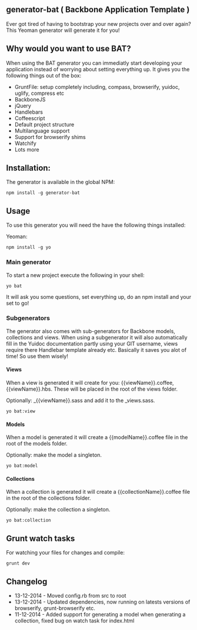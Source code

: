 ## generator-bat ( Backbone Application Template )
Ever got tired of having to bootstrap your new projects over and over again? This Yeoman generator will generate it for you!

## Why would you want to use BAT?
When using the BAT generator you can immediatly start developing your application instead of worrying about setting everything up.
It gives you the following things out of the box:

- GruntFile: setup completely including, compass, browserify, yuidoc, uglify, compress etc
- BackboneJS
- jQuery
- Handlebars
- Coffeescript
- Default project structure
- Multilanguage support
- Support for browserify shims
- Watchify
- Lots more

## Installation:
The generator is available in the global NPM:

```shell
npm install -g generator-bat
```

## Usage

To use this generator you will need the have the following things installed:

Yeoman:
```shell
npm install -g yo
```

### Main generator
To start a new project execute the following in your shell:

```shell
yo bat
```

It will ask you some questions, set everything up, do an npm install and your set to go!

### Subgenerators
The generator also comes with sub-generators for Backbone models, collections and views.
When using a subgenerator it will also automatically fill in the Yuidoc documentation partly
using your GIT username, views require there Handlebar template already etc. Basically it saves you
alot of time! So use them wisely!

#### Views
When a view is generated it will create for you: {{viewName}}.coffee, {{viewName}}.hbs. These will be placed in
the root of the views folder.

Optionally: _{{viewName}}.sass and add it to the _views.sass.

```shell
yo bat:view
```

#### Models
When a model is generated it will create a {{modelName}}.coffee file in the root of the models folder.

Optionally: make the model a singleton.

```shell
yo bat:model
```

#### Collections
When a collection is generated it will create a {{collectionName}}.coffee file in the root of the collections folder.

Optionally: make the collection a singleton.

```shell
yo bat:collection
```

## Grunt watch tasks
For watching your files for changes and compile:

```shell
grunt dev
```

## Changelog
- 13-12-2014 - Moved config.rb from src to root
- 13-12-2014 - Updated dependencies, now running on latests versions of browserify, grunt-browserify etc.
- 11-12-2014 - Added support for generating a model when generating a collection, fixed bug on watch task for index.html



